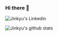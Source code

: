 ### Hi there 👋

![Jinkyu's Linkedin](https://img.shields.io/badge/-han--jinkyu-blue?logo=Linkedin&style=flat-square&link=https://www.linkedin.com/in/han-jinkyu)

![Jinkyu's github stats](https://github-readme-stats.vercel.app/api?username=han-jinkyu&show_icons=true&theme=dracula)

